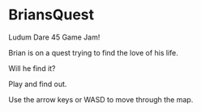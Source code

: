# BriansQuest
Ludum Dare 45 Game Jam!

Brian is on a quest trying to find the love of his life.

Will he find it?

Play and find out.

Use the arrow keys or WASD to move through the map.
